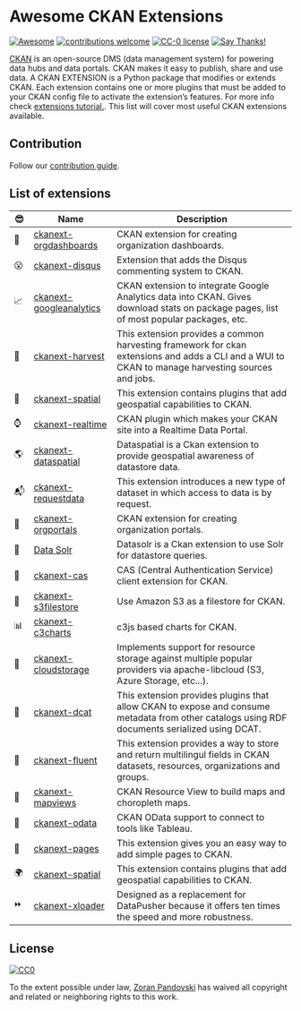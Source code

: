 # Awesome CKAN Extensions

[![Awesome](https://cdn.rawgit.com/sindresorhus/awesome/d7305f38d29fed78fa85652e3a63e154dd8e8829/media/badge.svg)](https://github.com/sindresorhus/awesome)
[![contributions welcome](https://img.shields.io/badge/contributions-welcome-brightgreen.svg?style=flat)](https://github.com/ZoranPandovski/awesome-ckan-extensions/issues)
[![CC-0 license](https://img.shields.io/badge/License-CC--0-blue.svg)](https://creativecommons.org/licenses/by-nd/4.0)
[![Say Thanks!](https://img.shields.io/badge/Say%20Thanks-!-1EAEDB.svg)](https://saythanks.io/to/ZoranPandovski)

[CKAN](https://github.com/ckan/ckan) is an open-source DMS (data management system) for powering data hubs and data portals. CKAN makes it easy to publish, share and use data.
A CKAN EXTENSION is a Python package that modifies or extends CKAN. Each extension contains one or more plugins that must be added to your CKAN config file to activate the extension’s features. For more info check [extensions tutorial.](http://docs.ckan.org/en/ckan-2.7.3/extensions/tutorial.html). This list will cover most useful CKAN extensions available.

## Contribution 

Follow our [contribution guide](https://github.com/ZoranPandovski/awesome-ckan-extensions/blob/master/contributing.md).

## List of extensions

| :sunglasses: | Name | Description |
|---|---|---|
| :bookmark_tabs: | [ckanext-orgdashboards](https://github.com/ViderumGlobal/ckanext-orgdashboards) | CKAN extension for creating organization dashboards.
| :open_mouth: | [ckanext-disqus](https://github.com/ckan/ckanext-disqus) | Extension that adds the Disqus commenting system to CKAN.
| :chart_with_upwards_trend: | [ckanext-googleanalytics](https://github.com/ckan/ckanext-googleanalytics) | CKAN extension to integrate Google Analytics data into CKAN. Gives download stats on package pages, list of most popular packages, etc.
| :tractor: | [ckanext-harvest](https://github.com/ckan/ckanext-harvest) | This extension provides a common harvesting framework for ckan extensions and adds a CLI and a WUI to CKAN to manage harvesting sources and jobs.
| :milky_way: | [ckanext-spatial](https://github.com/ckan/ckanext-spatial) | This extension contains plugins that add geospatial capabilities to CKAN.
| :watch: | [ckanext-realtime](https://github.com/alexandrainst/ckanext-realtime) | CKAN plugin which makes your CKAN site into a Realtime Data Portal.
| :earth_americas: | [ckanext-dataspatial](https://github.com/NaturalHistoryMuseum/ckanext-dataspatial) | Dataspatial is a Ckan extension to provide geospatial awareness of datastore data.
| :mailbox_with_mail: | [ckanext-requestdata](https://github.com/ViderumGlobal/ckanext-requestdata) | This extension introduces a new type of dataset in which access to data is by request.
| :bookmark_tabs: | [ckanext-orgportals](https://github.com/ViderumGlobal/ckanext-orgportals) | CKAN extension for creating organization portals.
| :mag_right: | [Data Solr](https://github.com/NaturalHistoryMuseum/ckanext-datasolr) | Datasolr is a Ckan extension to use Solr for datastore queries.
| :closed_lock_with_key: | [ckanext-cas](https://github.com/keitaroinc/ckanext-cas) | CAS (Central Authentication Service) client extension for CKAN.
| :dvd: | [ckanext-s3filestore](https://github.com/keitaroinc/ckanext-s3filestore) | Use Amazon S3 as a filestore for CKAN.
| :bar_chart: | [ckanext-c3charts](https://github.com/ViderumGlobal/ckanext-c3charts) | c3js based charts for CKAN.
| :truck: | [ckanext-cloudstorage](https://github.com/TkTech/ckanext-cloudstorage) | Implements support for resource storage against multiple popular providers via apache-libcloud (S3, Azure Storage, etc...).
| :station: | [ckanext-dcat](https://github.com/ckan/ckanext-dcat) | This extension provides plugins that allow CKAN to expose and consume metadata from other catalogs using RDF documents serialized using DCAT.
| :speak_no_evil: | [ckanext-fluent](https://github.com/ckan/ckanext-fluent) | This extension provides a way to store and return multilingul fields in CKAN datasets, resources, organizations and groups.
| :japan: | [ckanext-mapviews](https://github.com/ckan/ckanext-mapviews) | CKAN Resource View to build maps and choropleth maps.
| :open_file_folder: | [ckanext-odata](https://github.com/jqnatividad/ckanext-odata) | CKAN OData support to connect to tools like Tableau.
| :notebook: | [ckanext-pages](https://github.com/ckan/ckanext-pages) | This extension gives you an easy way to add simple pages to CKAN.
| :earth_africa: | [ckanext-spatial](https://github.com/ckan/ckanext-spatial) | This extension contains plugins that add geospatial capabilities to CKAN.
| :fast_forward: | [ckanext-xloader](https://github.com/ckan/ckanext-xloader) | Designed as a replacement for DataPusher because it offers ten times the speed and more robustness.








 



## License

[![CC0](http://mirrors.creativecommons.org/presskit/buttons/88x31/svg/cc-zero.svg)](https://creativecommons.org/publicdomain/zero/1.0/)

To the extent possible under law, [Zoran Pandovski](https://github.com/ZoranPandovski/) has waived all copyright and related or neighboring rights to this work.
